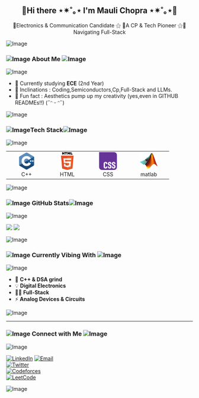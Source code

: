 <!-- Header -->
<h2 align="center"> 🌼Hi there ⋆✴︎˚｡⋆ I'm Mauli Chopra ⋆✴︎˚｡⋆🌼 </h2>  
<p align="center">
  📡Electronics & Communication Candidate ⚝ 🫧A CP & Tech Pioneer ⚝🎀Navigating Full-Stack
</p>

![Image](https://github.com/user-attachments/assets/ff764a0f-ccb1-440d-b068-21349605f769)


<!-- About Me -->
###  ![Image](https://github.com/user-attachments/assets/d1a08f2f-ae5b-4053-8d08-4bde7a44d86b) About Me ![Image](https://github.com/user-attachments/assets/d1a08f2f-ae5b-4053-8d08-4bde7a44d86b)
![Image](https://github.com/user-attachments/assets/19e1f983-c7fb-4db2-a7df-f1fd6180827d)
- 🌷 Currently studying **ECE** (2nd Year)   
- 🪩 Inclinations : Coding,Semiconductors,Cp,Full-Stack and LLMs.
- 🧸 Fun fact : Aesthetics pump up my creativity (yes,even in GITHUB READMEs!!) (˶ᵔ ᵕ ᵔ˶)

![Image](https://github.com/user-attachments/assets/22568403-18a7-45db-aa84-1fd534bb0db4)
<!-- Tech Stack -->
### ![Image](https://github.com/user-attachments/assets/aed30a48-7422-45ef-a2cb-c530e06a77bc)Tech Stack![Image](https://github.com/user-attachments/assets/aed30a48-7422-45ef-a2cb-c530e06a77bc)
![Image](https://github.com/user-attachments/assets/f2283abf-e69c-41c2-a65a-3c4ccc27269d)
<table>
<tr>
<td align="center" width="96">
  <img src="https://raw.githubusercontent.com/github/explore/main/topics/cpp/cpp.png" width="48" height="48" alt="C++" />
  <br>C++
</td>
<td align="center" width="96">
  <img src="https://raw.githubusercontent.com/github/explore/main/topics/html/html.png" width="48" height="48" alt="HTML" />
  <br>HTML
</td>
<td align="center" width="96">
  <img src="https://raw.githubusercontent.com/github/explore/main/topics/css/css.png" width="48" height="48" alt="CSS" />
  <br>CSS
</td>
<td align="center" width="96">
  <img src="https://raw.githubusercontent.com/github/explore/main/topics/matlab/matlab.png" width="48" height="48" alt="JS" />
  <br>matlab
</td>
</tr>
</table>

![Image](https://github.com/user-attachments/assets/22568403-18a7-45db-aa84-1fd534bb0db4)
<!-- GitHub Stats -->
### ![Image](https://github.com/user-attachments/assets/6e003b57-b96a-405b-95d8-ccc5f6d6429e) GitHub Stats![Image](https://github.com/user-attachments/assets/6e003b57-b96a-405b-95d8-ccc5f6d6429e)
![Image](https://github.com/user-attachments/assets/e0be5395-3b12-4346-af1f-d1ae7f611101)
<p> 
  <img src="https://github-readme-stats.vercel.app/api?username=Mauli&show_icons=true&theme=tokyonight&hide_border=true" height="160"/>
  <img src="https://github-readme-stats.vercel.app/api/top-langs/?username=Mauli&layout=compact&theme=tokyonight&hide_border=true" height="160"/>

</p>

![Image](https://github.com/user-attachments/assets/22568403-18a7-45db-aa84-1fd534bb0db4)


<!-- Current Focus -->
### ![Image](https://github.com/user-attachments/assets/d7d127be-57a8-41c4-9d6c-3db3a36cd9bf) Currently Vibing With ![Image](https://github.com/user-attachments/assets/d7d127be-57a8-41c4-9d6c-3db3a36cd9bf)
![Image](https://github.com/user-attachments/assets/0543d55b-3329-41ef-a35f-8f46679ddc1a)
- 🌸 **C++ & DSA grind**  
- 💡 **Digital Electronics**
- 🐻‍❄️ **Full-Stack**
- ⚡ **Analog Devices & Circuits**

![Image](https://github.com/user-attachments/assets/22568403-18a7-45db-aa84-1fd534bb0db4)

---

<!-- Contact -->
### ![Image](https://github.com/user-attachments/assets/54172ad8-c9a6-42b3-a695-4237c7a5e567) Connect with Me ![Image](https://github.com/user-attachments/assets/54172ad8-c9a6-42b3-a695-4237c7a5e567)
![Image](https://github.com/user-attachments/assets/497e35dc-4eb4-4d32-a87c-a5fec39afffe)

[![LinkedIn](https://img.shields.io/badge/LinkedIn-0A66C2?style=for-the-badge&logo=linkedin&logoColor=white)]([https://www.linkedin.com/in/mauli](https://www.linkedin.com/in/mauli-chopra-516185346/))  
[![Email](https://img.shields.io/badge/Email-D14836?style=for-the-badge&logo=gmail&logoColor=white)](mailto:maulichopra707@gmail.com)  
[![Twitter](https://img.shields.io/badge/Twitter-1DA1F2?style=for-the-badge&logo=twitter&logoColor=white)](https://x.com/maulicodes)  
[![Codeforces](https://img.shields.io/badge/Codeforces-445f9d?style=for-the-badge&logo=codeforces&logoColor=white)](https://codeforces.com/profile/mauli707)  
[![LeetCode](https://img.shields.io/badge/LeetCode-FFA116?style=for-the-badge&logo=leetcode&logoColor=black)](https://leetcode.com/mauli707)  


![Image](https://github.com/user-attachments/assets/22568403-18a7-45db-aa84-1fd534bb0db4)









